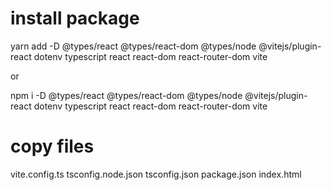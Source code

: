 # install package

yarn add -D @types/react @types/react-dom @types/node @vitejs/plugin-react dotenv typescript react react-dom react-router-dom vite

or

npm i -D @types/react @types/react-dom @types/node @vitejs/plugin-react dotenv typescript react react-dom react-router-dom vite

# copy files

vite.config.ts
tsconfig.node.json
tsconfig.json
package.json
index.html
